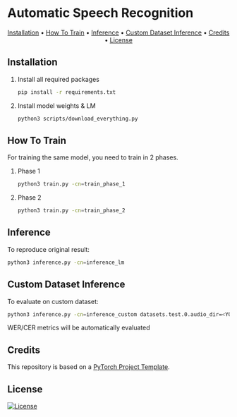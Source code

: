 # Automatic Speech Recognition

<p align="center">
  <a href="#installation">Installation</a> •
  <a href="#how-to-train">How To Train</a> •
  <a href="#inference">Inference</a> •
  <a href="#custom-dataset-inference">Custom Dataset Inference</a> •
  <a href="#credits">Credits</a> •
  <a href="#license">License</a>
</p>

## Installation

1. Install all required packages

   ```bash
   pip install -r requirements.txt
   ```
2. Install model weights & LM

   ```bash
   python3 scripts/download_everything.py
   ```
## How To Train

For training the same model, you need to train in 2 phases.

1. Phase 1

   ```bash
   python3 train.py -cn=train_phase_1
   ```
2. Phase 2

   ```bash
   python3 train.py -cn=train_phase_2
   ```

## Inference

To reproduce original result:

   ```bash
   python3 inference.py -cn=inference_lm
   ```

## Custom Dataset Inference

To evaluate on custom dataset:
   ```bash
   python3 inference.py -cn=inference_custom datasets.test.0.audio_dir=<YOUR_PATH>
   ```
WER/CER metrics will be automatically evaluated

## Credits

This repository is based on a [PyTorch Project Template](https://github.com/Blinorot/pytorch_project_template).

## License

[![License](https://img.shields.io/badge/license-MIT-blue.svg)](/LICENSE)
